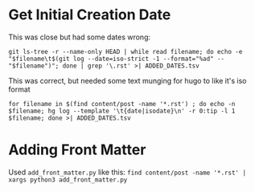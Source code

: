 Get Initial Creation Date
=========================
This was close but had some dates wrong:
```
git ls-tree -r --name-only HEAD | while read filename; do echo -e "$filename\t$(git log --date=iso-strict -1 --format="%ad" -- "$filename")"; done | grep '\.rst' >| ADDED_DATES.tsv
```

This was correct, but needed some text munging for hugo to like it's iso format
```
for filename in $(find content/post -name '*.rst') ; do echo -n $filename; hg log --template '\t{date|isodate}\n' -r 0:tip -l 1 $filename; done >| ADDED_DATES.tsv
```

Adding Front Matter
===================

Used `add_front_matter.py` like this: `find content/post -name '*.rst' | xargs python3 add_front_matter.py`

